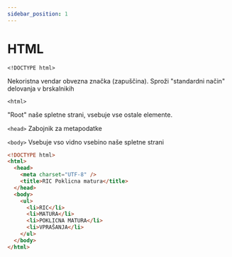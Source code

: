 ```yaml
---
sidebar_position: 1
---
```


# HTML

`<!DOCTYPE html>`

Nekoristna vendar obvezna značka (zapuščina). Sproži "standardni način" delovanja v brskalnikih

`<html>`

"Root" naše spletne strani, vsebuje vse ostale elemente.

`<head>`
Zabojnik za metapodatke

`<body>`
Vsebuje vso vidno vsebino naše spletne strani

```html
<!DOCTYPE html>
<html>
  <head>
    <meta charset="UTF-8" />
    <title>RIC Poklicna matura</title>
  </head>
  <body>
    <ul>
      <li>RIC</li>
      <li>MATURA</li>
      <li>POKLICNA MATURA</li>
      <li>VPRAŠANJA</li>
    </ul>
  </body>
</html>
```
